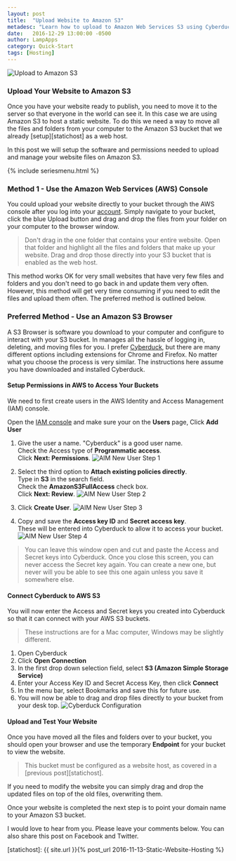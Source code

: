```yaml
---
layout: post
title:  "Upload Website to Amazon S3"
metadesc: "Learn how to upload to Amazon Web Services S3 using Cyberduck"
date:   2016-12-29 13:00:00 -0500
author: LampApps
category: Quick-Start
tags: [Hosting]
---
```


![Upload to Amazon S3]({{site.url}}/images/transfer-files.jpg "Upload to Amazon S3")

### Upload Your Website to Amazon S3

Once you have your website ready to publish, you need to move it to the server so that everyone in the world can see it. In this case we are using Amazon S3 to host a static website. To do this we need a way to move all the files and folders from your computer to the Amazon S3 bucket that we already [setup][statichost] as a web host.

In this post we will setup the software and permissions needed to upload and manage your website files on Amazon S3.

<!--more-->

{% include seriesmenu.html %}

### Method 1 - Use the Amazon Web Services (AWS) Console

You could upload your website directly to your bucket through the AWS console after you log into your [account][aws]. Simply navigate to your bucket, click the blue Upload button and drag and drop the files from your folder on your computer to the browser window.

> Don't drag in the one folder that contains your entire website. Open that folder and highlight all the files and folders that make up your website. Drag and drop those directly into your S3 bucket that is enabled as the web host.

This method works OK for very small websites that have very few files and folders and you don't need to go back in and update them very often. However, this method will get very time consuming if you need to edit the files and upload them often. The preferred method is outlined below.

### Preferred Method - Use an Amazon S3 Browser

A S3 Browser is software you download to your computer and configure to interact with your S3 bucket. In manages all the hassle of logging in, deleting, and moving files for you. I prefer [Cyberduck][cyberduck], but there are many different options including extensions for Chrome and Firefox. No matter what you choose the process is very similar. The instructions here assume you have downloaded and installed Cyberduck.


#### Setup Permissions in AWS to Access Your Buckets

We need to first create users in the AWS Identity and Access Management (IAM) console.

Open the [IAM console][IAM] and make sure your on the **Users** page, Click **Add User**

1. Give the user a name. "Cyberduck" is a good user name. <br />
Check the Access type of **Programmatic access**. <br />
Click **Next: Permissions**.
![AIM New User Step 1]({{site.url}}/images/IAM-step1.jpg "AIM New User Step 1")

2. Select the third option to **Attach existing policies directly**. <br />
Type in **S3** in the search field. <br />
Check the **AmazonS3FullAccess** check box. <br />
Click **Next: Review**.
![AIM New User Step 2]({{site.url}}/images/IAM-step2.jpg "AIM New User Step 2")

3. Click **Create User**.
![AIM New User Step 3]({{site.url}}/images/IAM-step3.jpg "AIM New User Step 3")

4. Copy and save the **Access key ID** and **Secret access key**. <br />
These will be entered into Cyberduck to allow it to access your bucket.
![AIM New User Step 4]({{site.url}}/images/IAM-step4.jpg "AIM New User Step 4")
> You can leave this window open and cut and paste the Access and Secret keys into Cyberduck. Once you close this screen, you can never access the Secret key again. You can create a new one, but never will you be able to see this one again unless you save it somewhere else.

#### Connect Cyberduck to AWS S3

You will now enter the Access and Secret keys you created into Cyberduck so that it can connect with your AWS S3 buckets.

> These instructions are for a Mac computer, Windows may be slightly different.

1. Open Cyberduck
2. Click **Open Connection**
3. In the first drop down selection field, select **S3 (Amazon Simple Storage Service)**
4. Enter your Access Key ID and Secret Access Key, then click **Connect**
5. In the menu bar, select Bookmarks and save this for future use.
6. You will now be able to drag and drop files directly to your bucket from your desk top.
![Cyberduck Configuration]({{site.url}}/images/cyberduck-1.jpg "Cyberduck Configuration")

#### Upload and Test Your Website

Once you have moved all the files and folders over to your bucket, you should open your browser and use the temporary **Endpoint** for your bucket to view the website.
> This bucket must be configured as a website host, as covered in a [previous post][statichost].

If you need to modify the website you can simply drag and drop the updated files on top of the old files, overwriting them.

Once your website is completed the next step is to point your domain name to your Amazon S3 bucket.

I would love to hear from you. Please leave your comments below. You can also share this post on Facebook and Twitter.  

[aws]: https://aws.amazon.com/
[awssetupstatic]: https://docs.aws.amazon.com/AmazonS3/latest/dev/website-hosting-custom-domain-walkthrough.html
[cyberduck]: https://cyberduck.io/
[IAM]: https://console.aws.amazon.com/iam/home#/users
[statichost]: {{ site.url }}{% post_url 2016-11-13-Static-Website-Hosting %}
